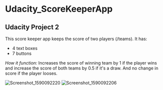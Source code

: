 # Udacity_ScoreKeeperApp
## Udacity Project 2 
This score keeper app keeps the score of two players (/teams). It has:
* 4 text boxes 
* 7 buttons

*How it function:* Increases the score of winning team by 1 if the player wins and increase the score of both teams by 0.5 if it's a draw.
And no change in score if the player looses.

![Screenshot_1590092220](https://user-images.githubusercontent.com/52229134/82887115-29cc7580-9f65-11ea-97e7-76d65bbb992f.png)
![Screenshot_1590092206](https://user-images.githubusercontent.com/52229134/82887119-2b963900-9f65-11ea-8ec5-0937526108f8.png)
